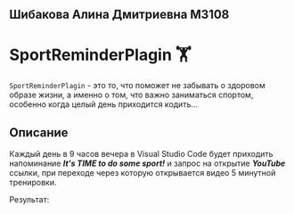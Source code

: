 ## Шибакова Алина Дмитриевна M3108

# SportReminderPlagin :weight_lifting:

`SportReminderPlagin` - это то, что поможет не забывать о здоровом образе жизни, а именно о том, что важно заниматься спортом, особенно когда целый день приходится кодить...

## Описание

Каждый день в 9 часов вечера в Visual Studio Code будет приходить напоминание ***It's TIME to do some sport!*** и запрос на открытие ***YouTube*** ссылки, при переходе через которую открывается видео 5 минутной тренировки.

Результат:
